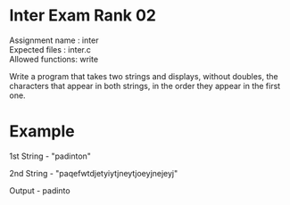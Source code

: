 # Inter Exam Rank 02

Assignment name  : inter <br>
Expected files   : inter.c <br>
Allowed functions: write

Write a program that takes two strings and displays, without doubles, the characters that appear in both strings, in the order they appear in the first one.

# Example

1st String - "padinton"

2nd String - "paqefwtdjetyiytjneytjoeyjnejeyj"

Output - padinto
